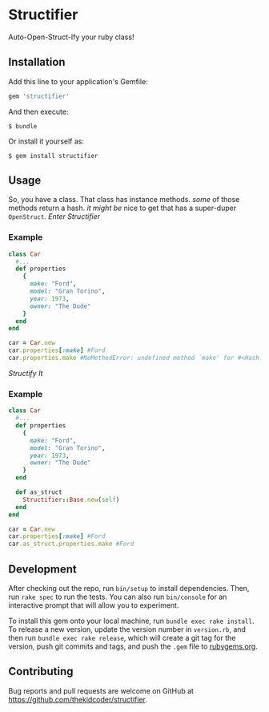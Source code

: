 # Structifier

Auto-Open-Struct-Ify your ruby class!

## Installation

Add this line to your application's Gemfile:

```ruby
gem 'structifier'
```

And then execute:

    $ bundle

Or install it yourself as:

    $ gem install structifier

## Usage

So, you have a class.
That class has instance methods.
_some_ of those methods return a hash.
_it might be_ nice to get that has a super-duper `OpenStruct`.
*Enter Structifier*

### Example
```ruby
class Car
  #...
  def properties
    {
      make: "Ford",
      model: "Gran Torino",
      year: 1973,
      owner: "The Dude"
    }
  end
end

car = Car.new
car.properties[:make] #Ford
car.properties.make #NoMethodError: undefined method `make' for #<Hash:0x007f8fd4a43dd0>
```

*Structify It*
### Example
```ruby
class Car
  #...
  def properties
    {
      make: "Ford",
      model: "Gran Torino",
      year: 1973,
      owner: "The Dude"
    }
  end

  def as_struct
    Structifier::Base.new(self)
  end
end

car = Car.new
car.properties[:make] #Ford
car.as_struct.properties.make #Ford
```

  
## Development

After checking out the repo, run `bin/setup` to install dependencies. Then, run `rake spec` to run the tests. You can also run `bin/console` for an interactive prompt that will allow you to experiment.

To install this gem onto your local machine, run `bundle exec rake install`. To release a new version, update the version number in `version.rb`, and then run `bundle exec rake release`, which will create a git tag for the version, push git commits and tags, and push the `.gem` file to [rubygems.org](https://rubygems.org).

## Contributing

Bug reports and pull requests are welcome on GitHub at https://github.com/thekidcoder/structifier.

